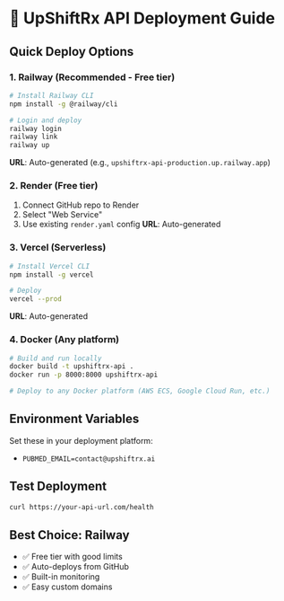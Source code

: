 # 🚀 UpShiftRx API Deployment Guide

## Quick Deploy Options

### 1. Railway (Recommended - Free tier)
```bash
# Install Railway CLI
npm install -g @railway/cli

# Login and deploy
railway login
railway link
railway up
```
**URL**: Auto-generated (e.g., `upshiftrx-api-production.up.railway.app`)

### 2. Render (Free tier)
1. Connect GitHub repo to Render
2. Select "Web Service"
3. Use existing `render.yaml` config
**URL**: Auto-generated

### 3. Vercel (Serverless)
```bash
# Install Vercel CLI
npm install -g vercel

# Deploy
vercel --prod
```
**URL**: Auto-generated

### 4. Docker (Any platform)
```bash
# Build and run locally
docker build -t upshiftrx-api .
docker run -p 8000:8000 upshiftrx-api

# Deploy to any Docker platform (AWS ECS, Google Cloud Run, etc.)
```

## Environment Variables
Set these in your deployment platform:
- `PUBMED_EMAIL=contact@upshiftrx.ai`

## Test Deployment
```bash
curl https://your-api-url.com/health
```

## Best Choice: Railway
- ✅ Free tier with good limits
- ✅ Auto-deploys from GitHub
- ✅ Built-in monitoring
- ✅ Easy custom domains